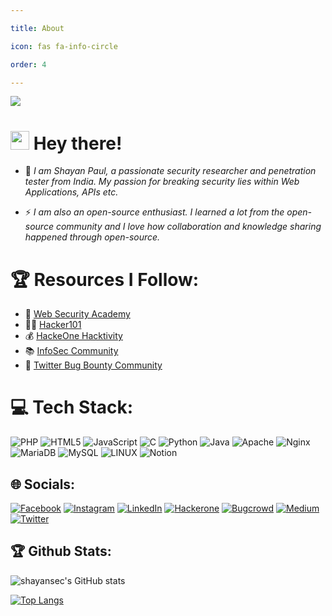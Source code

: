 ```yaml
---

title: About

icon: fas fa-info-circle

order: 4

---
```


[![](https://visitcount.itsvg.in/api?id=shayansec&icon=0&color=0)](https://visitcount.itsvg.in)

<!-- Proudly created with GPRM ( https://gprm.itsvg.in ) -->

<h1><img src="https://emojis.slackmojis.com/emojis/images/1531849430/4246/blob-sunglasses.gif?1531849430" width="30"/> Hey there! </h1>


- 💬 *I am Shayan Paul, a passionate security researcher and penetration tester from India. My passion for breaking security lies within Web Applications, APIs etc.*

- ⚡ *I am also an open-source enthusiast. I learned a lot from the open-source community and I love how collaboration and knowledge sharing happened through open-source.*

# 🏆 Resources I Follow:
- 📕 [Web Security Academy](https://portswigger.net/web-security/learning-path)
- 👨‍💻 [Hacker101](https://www.hacker101.com/resources.html)
- 💰 [HackeOne Hacktivity](https://hackerone.com/hacktivity)
- 📚 [InfoSec Community](https://medium.com/bugbountywriteup)
- 🔰 [Twitter Bug Bounty Community](https://twitter.com/shayansec/following)



# 💻 Tech Stack:
![PHP](https://img.shields.io/badge/php-%23777BB4.svg?style=for-the-badge&logo=php&logoColor=white) ![HTML5](https://img.shields.io/badge/html5-%23E34F26.svg?style=for-the-badge&logo=html5&logoColor=white) ![JavaScript](https://img.shields.io/badge/javascript-%23323330.svg?style=for-the-badge&logo=javascript&logoColor=%23F7DF1E) ![C](https://img.shields.io/badge/c-%2300599C.svg?style=for-the-badge&logo=c&logoColor=white) ![Python](https://img.shields.io/badge/python-3670A0?style=for-the-badge&logo=python&logoColor=ffdd54) ![Java](https://img.shields.io/badge/java-%23ED8B00.svg?style=for-the-badge&logo=java&logoColor=white) ![Apache](https://img.shields.io/badge/apache-%23D42029.svg?style=for-the-badge&logo=apache&logoColor=white) ![Nginx](https://img.shields.io/badge/nginx-%23009639.svg?style=for-the-badge&logo=nginx&logoColor=white) ![MariaDB](https://img.shields.io/badge/MariaDB-003545?style=for-the-badge&logo=mariadb&logoColor=white) ![MySQL](https://img.shields.io/badge/mysql-%2300f.svg?style=for-the-badge&logo=mysql&logoColor=white) ![LINUX](https://img.shields.io/badge/Linux-FCC624?style=for-the-badge&logo=linux&logoColor=black) ![Notion](https://img.shields.io/badge/Notion-%23000000.svg?style=for-the-badge&logo=notion&logoColor=white)

## 🌐 Socials:
[![Facebook](https://img.shields.io/badge/Facebook-%231877F2.svg?logo=Facebook&logoColor=white)](https://facebook.com/0xshayansec) 
[![Instagram](https://img.shields.io/badge/Instagram-%23E4405F.svg?logo=Instagram&logoColor=white)](https://instagram.com/0xshayansec)
[![LinkedIn](https://img.shields.io/badge/LinkedIn-%230077B5.svg?logo=linkedin&logoColor=white)](https://linkedin.com/in/shayansec)
[![Hackerone](https://img.shields.io/badge/Hackeone-12100E?logo=Hackerone&logoColor=white)](https://hackerone.com/shayansec)
[![Bugcrowd](https://img.shields.io/badge/Bugcrowd-orange?logo=Bugcrowd&logoColor=white)](https://bugcrowd.com/shayansec)
[![Medium](https://img.shields.io/badge/Medium-12100E?logo=medium&logoColor=white)](https://medium.com/@shayansec) 
[![Twitter](https://img.shields.io/badge/Twitter-%231DA1F2.svg?logo=Twitter&logoColor=white)](https://twitter.com/shayansec)

## 🏆 Github Stats:
![shayansec's GitHub stats](https://github-readme-stats.vercel.app/api?username=shayansec&show_icons=true&theme=radical)

[![Top Langs](https://github-readme-stats.vercel.app/api/top-langs/?username=shayansec&langs_count=8&theme=radical)](https://github.com/anuraghazra/github-readme-stats)
